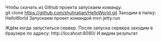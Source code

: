 Чтобы скачать из Github проекта запускаем команду:<br>
	git clone https://github.com/shuhratjan/HelloWorld.git
Заходим в папку:
	HelloWorld
Запускаем проект командой mvn jetty:run

Ждём когда запуститься сервер. 
После запуска сервера заходим в браузере по адресу:
	http://locahost:8080/
И видим результат.
